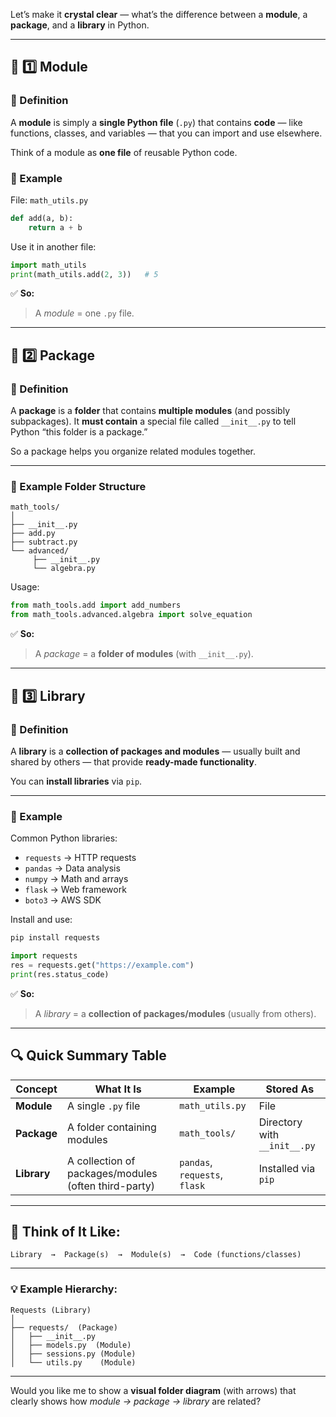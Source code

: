 Let’s make it **crystal clear** — what’s the difference between a **module**, a **package**, and a **library** in Python.

---

## 🧩 **1️⃣ Module**

### 📘 Definition

A **module** is simply a **single Python file** (`.py`) that contains **code** —
like functions, classes, and variables — that you can import and use elsewhere.

Think of a module as **one file** of reusable Python code.

### 🧠 Example

File: `math_utils.py`

```python
def add(a, b):
    return a + b
```

Use it in another file:

```python
import math_utils
print(math_utils.add(2, 3))   # 5
```

✅ **So:**

> A *module* = one `.py` file.

---

## 🧩 **2️⃣ Package**

### 📘 Definition

A **package** is a **folder** that contains **multiple modules** (and possibly subpackages).
It **must contain** a special file called `__init__.py` to tell Python
“this folder is a package.”

So a package helps you organize related modules together.

---

### 🧠 Example Folder Structure

```
math_tools/
│
├── __init__.py
├── add.py
├── subtract.py
└── advanced/
     ├── __init__.py
     └── algebra.py
```

Usage:

```python
from math_tools.add import add_numbers
from math_tools.advanced.algebra import solve_equation
```

✅ **So:**

> A *package* = a **folder of modules** (with `__init__.py`).

---

## 🧩 **3️⃣ Library**

### 📘 Definition

A **library** is a **collection of packages and modules** —
usually built and shared by others — that provide **ready-made functionality**.

You can **install libraries** via `pip`.

---

### 🧠 Example

Common Python libraries:

* `requests` → HTTP requests
* `pandas` → Data analysis
* `numpy` → Math and arrays
* `flask` → Web framework
* `boto3` → AWS SDK

Install and use:

```bash
pip install requests
```

```python
import requests
res = requests.get("https://example.com")
print(res.status_code)
```

✅ **So:**

> A *library* = a **collection of packages/modules** (usually from others).

---

## 🔍 **Quick Summary Table**

| Concept     | What It Is                                           | Example                       | Stored As                    |
| ----------- | ---------------------------------------------------- | ----------------------------- | ---------------------------- |
| **Module**  | A single `.py` file                                  | `math_utils.py`               | File                         |
| **Package** | A folder containing modules                          | `math_tools/`                 | Directory with `__init__.py` |
| **Library** | A collection of packages/modules (often third-party) | `pandas`, `requests`, `flask` | Installed via `pip`          |

---

## 🧠 Think of It Like:

```
Library  →  Package(s)  →  Module(s)  →  Code (functions/classes)
```

---

### 💡 Example Hierarchy:

```
Requests (Library)
│
├── requests/  (Package)
│   ├── __init__.py
│   ├── models.py  (Module)
│   ├── sessions.py (Module)
│   └── utils.py    (Module)
```

---

Would you like me to show a **visual folder diagram** (with arrows) that clearly shows how *module → package → library* are related?
